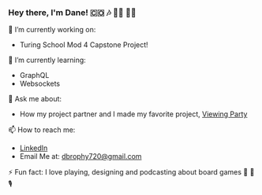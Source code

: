 ### Hey there, I'm Dane! 🇨🇴 🎶 🏃🏻 🏳️‍🌈

🔭  I’m currently working on:
 - Turing School Mod 4 Capstone Project!

🌱  I’m currently learning:
 - GraphQL
 - Websockets

💬  Ask me about:
 - How my project partner and I made my favorite project, [Viewing Party](https://superviewingparty.herokuapp.com/)

📫  How to reach me:
 - [LinkedIn](https://www.linkedin.com/in/dane-brophy/)
 - Email Me at: dbrophy720@gmail.com

⚡  Fun fact: I love playing, designing and podcasting about board games 🎲 📜 🎙 
